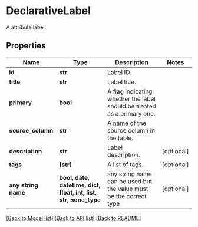 # DeclarativeLabel

A attribute label.

## Properties
Name | Type | Description | Notes
------------ | ------------- | ------------- | -------------
**id** | **str** | Label ID. | 
**title** | **str** | Label title. | 
**primary** | **bool** | A flag indicating whether the label should be treated as a primary one. | 
**source_column** | **str** | A name of the source column in the table. | 
**description** | **str** | Label description. | [optional] 
**tags** | **[str]** | A list of tags. | [optional] 
**any string name** | **bool, date, datetime, dict, float, int, list, str, none_type** | any string name can be used but the value must be the correct type | [optional]

[[Back to Model list]](../README.md#documentation-for-models) [[Back to API list]](../README.md#documentation-for-api-endpoints) [[Back to README]](../README.md)


